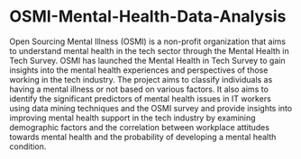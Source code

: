 # OSMI-Mental-Health-Data-Analysis
Open Sourcing Mental Illness (OSMI) is a non-profit organization that aims to understand mental health in the tech sector through the Mental Health in Tech Survey.
OSMI has launched the Mental Health in Tech Survey to gain insights into the mental health experiences and perspectives of those working in the tech industry.
The project aims to classify individuals as having a mental illness or not based on various factors.
It also aims to identify the significant predictors of mental health issues in IT workers using data mining techniques and the OSMI survey and provide insights into improving mental health support in the tech industry by examining demographic factors and the correlation between workplace attitudes towards mental health and the probability of developing a mental health condition. 



